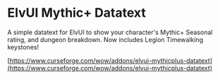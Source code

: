 # ElvUI Mythic+ Datatext

A simple datatext for ElvUI to show your character's Mythic+ Seasonal rating, and dungeon breakdown. Now includes Legion Timewalking keystones!

[https://www.curseforge.com/wow/addons/elvui-mythicplus-datatext](https://www.curseforge.com/wow/addons/elvui-mythicplus-datatext)
